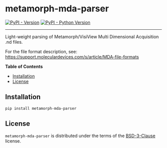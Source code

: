 # metamorph-mda-parser

[![PyPI - Version](https://img.shields.io/pypi/v/metamorph-mda-parser.svg)](https://pypi.org/project/metamorph-mda-parser)
[![PyPI - Python Version](https://img.shields.io/pypi/pyversions/metamorph-mda-parser.svg)](https://pypi.org/project/metamorph-mda-parser)

-----

Light-weight parsing of Metamorph/VisiView Multi Dimensional Acquisition .nd files.

For the file format description, see: https://support.moleculardevices.com/s/article/MDA-file-formats

**Table of Contents**

- [Installation](#installation)
- [License](#license)

## Installation

```console
pip install metamorph-mda-parser
```

## License

`metamorph-mda-parser` is distributed under the terms of the [BSD-3-Clause](https://spdx.org/licenses/BSD-3-Clause.html) license.
